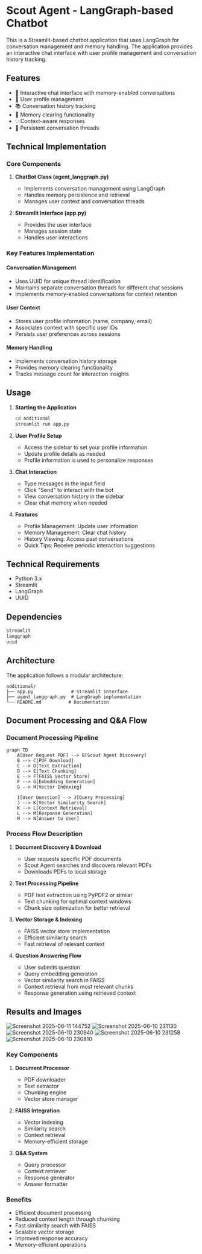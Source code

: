 # Scout Agent - LangGraph-based Chatbot

This is a Streamlit-based chatbot application that uses LangGraph for conversation management and memory handling. The application provides an interactive chat interface with user profile management and conversation history tracking.

## Features

- 🤖 Interactive chat interface with memory-enabled conversations
- 👤 User profile management
- 📚 Conversation history tracking
- 🧹 Memory clearing functionality
- 💡 Context-aware responses
- 🔄 Persistent conversation threads

## Technical Implementation

### Core Components

1. **ChatBot Class (agent_langgraph.py)**
   - Implements conversation management using LangGraph
   - Handles memory persistence and retrieval
   - Manages user context and conversation threads

2. **Streamlit Interface (app.py)**
   - Provides the user interface
   - Manages session state
   - Handles user interactions

### Key Features Implementation

#### Conversation Management
- Uses UUID for unique thread identification
- Maintains separate conversation threads for different chat sessions
- Implements memory-enabled conversations for context retention

#### User Context
- Stores user profile information (name, company, email)
- Associates context with specific user IDs
- Persists user preferences across sessions

#### Memory Handling
- Implements conversation history storage
- Provides memory clearing functionality
- Tracks message count for interaction insights

## Usage

1. **Starting the Application**
   ```bash
   cd additional
   streamlit run app.py
   ```

2. **User Profile Setup**
   - Access the sidebar to set your profile information
   - Update profile details as needed
   - Profile information is used to personalize responses

3. **Chat Interaction**
   - Type messages in the input field
   - Click "Send" to interact with the bot
   - View conversation history in the sidebar
   - Clear chat memory when needed

4. **Features**
   - Profile Management: Update user information
   - Memory Management: Clear chat history
   - History Viewing: Access past conversations
   - Quick Tips: Receive periodic interaction suggestions

## Technical Requirements

- Python 3.x
- Streamlit
- LangGraph
- UUID

## Dependencies

```python
streamlit
langgraph
uuid
```

## Architecture

The application follows a modular architecture:

```
additional/
├── app.py              # Streamlit interface
├── agent_langgraph.py  # LangGraph implementation
└── README.md          # Documentation
```

## Document Processing and Q&A Flow

### Document Processing Pipeline

```mermaid
graph TD
    A[User Request PDF] --> B[Scout Agent Discovery]
    B --> C[PDF Download]
    C --> D[Text Extraction]
    D --> E[Text Chunking]
    E --> F[FAISS Vector Store]
    F --> G[Embedding Generation]
    G --> H[Vector Indexing]
    
    I[User Question] --> J[Query Processing]
    J --> K[Vector Similarity Search]
    K --> L[Context Retrieval]
    L --> M[Response Generation]
    M --> N[Answer to User]
```

### Process Flow Description

1. **Document Discovery & Download**
   - User requests specific PDF documents
   - Scout Agent searches and discovers relevant PDFs
   - Downloads PDFs to local storage

2. **Text Processing Pipeline**
   - PDF text extraction using PyPDF2 or similar
   - Text chunking for optimal context windows
   - Chunk size optimization for better retrieval

3. **Vector Storage & Indexing**
   - FAISS vector store implementation
   - Efficient similarity search
   - Fast retrieval of relevant context

4. **Question Answering Flow**
   - User submits question
   - Query embedding generation
   - Vector similarity search in FAISS
   - Context retrieval from most relevant chunks
   - Response generation using retrieved context


## Results and Images

![Screenshot 2025-06-11 144752](https://github.com/user-attachments/assets/e14c58b5-6e97-4efb-ad17-3bb85b0a8f8d)
![Screenshot 2025-06-10 231130](https://github.com/user-attachments/assets/d7f2ef74-d0f4-4494-bd46-bb2fef18af4f)
![Screenshot 2025-06-10 230940](https://github.com/user-attachments/assets/5756361f-cc46-43b1-b7fd-a006f075dbc8)
![Screenshot 2025-06-10 231258](https://github.com/user-attachments/assets/bca836e3-566c-40c2-9cbb-0fb58ad600f2)
![Screenshot 2025-06-10 230810](https://github.com/user-attachments/assets/9215a01b-0dda-4b07-8fd1-d35cd84d2ae4)


### Key Components

1. **Document Processor**
   - PDF downloader
   - Text extractor
   - Chunking engine
   - Vector store manager

2. **FAISS Integration**
   - Vector indexing
   - Similarity search
   - Context retrieval
   - Memory-efficient storage

3. **Q&A System**
   - Query processor
   - Context retriever
   - Response generator
   - Answer formatter

### Benefits

- Efficient document processing
- Reduced context length through chunking
- Fast similarity search with FAISS
- Scalable vector storage
- Improved response accuracy
- Memory-efficient operations

